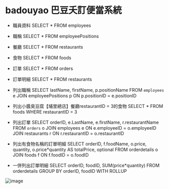 # badouyao 巴豆夭訂便當系統

- 職員資料
SELECT * FROM employees

- 職稱
SELECT * FROM employeePositions

- 餐廳
SELECT * FROM restaurants

- 食物
SELECT * FROM foods

- 訂單
SELECT * FROM orders

- 訂單明細
SELECT * FROM restaurants

- 列出職稱
SELECT lastName, firstName, p.positionName
FROM `employees` e JOIN employeePositions p
ON p.positionID = e.positionID

- 列出小醬臭豆腐【埔里總店】餐廳restaurantID = 3的食物
SELECT * 
FROM foods
WHERE restaurantID = 3

- 列出訂單
SELECT orderID, e.LastName, e.firstName, r.restaurantName 
FROM `orders` o 
JOIN employees e ON e.employeeID = o.employeeID
JOIN restaurants r ON r.restaurantID = o.restaurantID

- 列出有食物名稱的訂單明細
SELECT orderID, f.foodName, o.price, quantity, o.price*quantity AS totalPrice, optional 
FROM orderdetails o
JOIN foods f ON f.foodID = o.foodID


- 一併列出訂單明細
SELECT orderID, foodID, SUM(price*quantity) 
FROM orderdetails
GROUP BY orderID, foodID
WITH ROLLUP

![image](https://github.com/xxxijslm/homework_1/blob/master/homework_mysql/ERModel.png)

